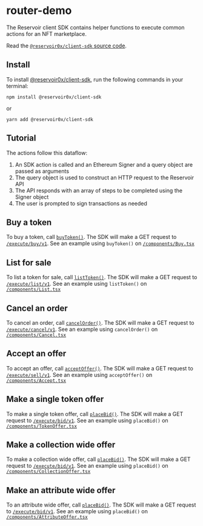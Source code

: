 # router-demo

The Reservoir client SDK contains helper functions to execute common actions for an NFT marketplace.

Read the [`@reservoir0x/client-sdk` source code](https://github.com/reservoirprotocol/client-sdk).

## Install

To install [@reservoir0x/client-sdk](https://www.npmjs.com/package/@reservoir0x/client-sdk), run the following commands in your terminal:

```bs
npm install @reservoir0x/client-sdk
```

or

```bs
yarn add @reservoir0x/client-sdk
```

## Tutorial

The actions follow this dataflow:

1. An SDK action is called and an Ethereum Signer and a query object are passed as arguments
2. The query object is used to construct an HTTP request to the Reservoir API
3. The API responds with an array of steps to be completed using the Signer object
4. The user is prompted to sign transactions as needed

## Buy a token

To buy a token, call [`buyToken()`](https://github.com/reservoirprotocol/client-sdk/blob/main/src/actions/buyToken.ts). The SDK will make a GET request to [`/execute/buy/v1`](https://api.reservoir.tools/#/3.%20Router/getExecuteBuyV1). See an example using `buyToken()` on [`/components/Buy.tsx`](https://github.com/reservoirprotocol/router-demo/blob/main/components/Buy.tsx#L97-L107)

## List for sale

To list a token for sale, call [`listToken()`](https://github.com/reservoirprotocol/client-sdk/blob/main/src/actions/listToken.ts). The SDK will make a GET request to [`/execute/list/v1`](https://api.reservoir.tools/#/3.%20Router/getExecuteListV1). See an example using `listToken()` on [`/components/List.tsx`](https://github.com/reservoirprotocol/router-demo/blob/main/components/List.tsx#L94-L119)

## Cancel an order

To cancel an order, call [`cancelOrder()`](https://github.com/reservoirprotocol/client-sdk/blob/main/src/actions/cancelOrder.ts). The SDK will make a GET request to [`/execute/cancel/v1`](https://api.reservoir.tools/#/3.%20Router/getExecuteCancelV1). See an example using `cancelOrder()` on [`/components/Cancel.tsx`](https://github.com/reservoirprotocol/router-demo/blob/main/components/Cancel.tsx#L87-L97)

## Accept an offer

To accept an offer, call [`acceptOffer()`](https://github.com/reservoirprotocol/client-sdk/blob/main/src/actions/acceptOffer.ts). The SDK will make a GET request to [`/execute/sell/v1`](https://api.reservoir.tools/#/3.%20Router/getExecuteSellV1). See an example using `acceptOffer()` on [`/components/Accept.tsx`](https://github.com/reservoirprotocol/router-demo/blob/main/components/Accept.tsx#L87-L97)

## Make a single token offer

To make a single token offer, call [`placeBid()`](https://github.com/reservoirprotocol/client-sdk/blob/main/src/actions/placeBid.ts). The SDK will make a GET request to [`/execute/bid/v1`](https://api.reservoir.tools/#/3.%20Router/getExecuteBidV1). See an example using `placeBid()` on [`/components/TokenOffer.tsx`](https://github.com/reservoirprotocol/router-demo/blob/main/components/TokenOffer.tsx#L100-L124)

## Make a collection wide offer

To make a collection wide offer, call [`placeBid()`](https://github.com/reservoirprotocol/client-sdk/blob/main/src/actions/placeBid.ts). The SDK will make a GET request to [`/execute/bid/v1`](https://api.reservoir.tools/#/3.%20Router/getExecuteBidV1). See an example using `placeBid()` on [`/components/CollectionOffer.tsx`](https://github.com/reservoirprotocol/router-demo/blob/main/components/CollectionOffer.tsx#L81-L103)

## Make an attribute wide offer

To an attribute wide offer, call [`placeBid()`](https://github.com/reservoirprotocol/client-sdk/blob/main/src/actions/placeBid.ts). The SDK will make a GET request to [`/execute/bid/v1`](https://api.reservoir.tools/#/3.%20Router/getExecuteBidV1). See an example using `placeBid()` on [`/components/AttributeOffer.tsx`](https://github.com/reservoirprotocol/router-demo/blob/main/components/AttributeOffer.tsx#L81-L107)
